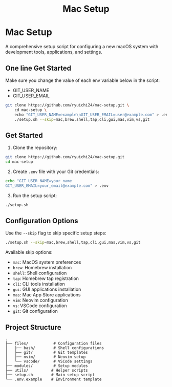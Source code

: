 <h1 align="center">Mac Setup</h1>

# Mac Setup

A comprehensive setup script for configuring a new macOS system with development tools, applications, and settings.

## One line Get Started

Make sure you change the value of each env variable below in the script:

- GIT_USER_NAME
- GIT_USER_EMAIL

```bash
git clone https://github.com/ryuichi24/mac-setup.git \
    cd mac-setup \
    echo "GIT_USER_NAME=example\nGIT_USER_EMAIL=user@example.com" > .env \
    ./setup.sh --skip=mac,brew,shell,tap,cli,gui,mas,vim,vs,git
```

## Get Started

1. Clone the repository:

```bash
git clone https://github.com/ryuichi24/mac-setup.git
cd mac-setup
```

2. Create `.env` file with your Git credentials:

```bash
echo "GIT_USER_NAME=your_name
GIT_USER_EMAIL=your_email@example.com" > .env
```

3. Run the setup script:

```bash
./setup.sh
```

## Configuration Options

Use the `--skip` flag to skip specific setup steps:

```bash
./setup.sh --skip=mac,brew,shell,tap,cli,gui,mas,vim,vs,git
```

Available skip options:

- `mac`: MacOS system preferences
- `brew`: Homebrew installation
- `shell`: Shell configuration
- `tap`: Homebrew tap registration
- `cli`: CLI tools installation
- `gui`: GUI applications installation
- `mas`: Mac App Store applications
- `vim`: Neovim configuration
- `vs`: VSCode configuration
- `git`: Git configuration

## Project Structure

```
.
├── files/           # Configuration files
│   ├── bash/        # Shell configurations
│   ├── git/         # Git templates
│   ├── nvim/        # Neovim setup
│   └── vscode/      # VSCode settings
├── modules/         # Setup modules
├── utils/          # Helper scripts
├── setup.sh        # Main setup script
└── .env.example    # Environment template
```
